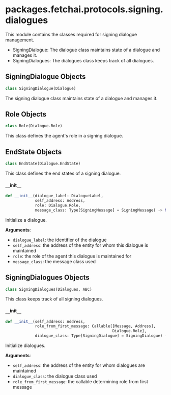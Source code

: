 <a id="packages.fetchai.protocols.signing.dialogues"></a>

# packages.fetchai.protocols.signing.dialogues

This module contains the classes required for signing dialogue management.

- SigningDialogue: The dialogue class maintains state of a dialogue and manages it.
- SigningDialogues: The dialogues class keeps track of all dialogues.

<a id="packages.fetchai.protocols.signing.dialogues.SigningDialogue"></a>

## SigningDialogue Objects

```python
class SigningDialogue(Dialogue)
```

The signing dialogue class maintains state of a dialogue and manages it.

<a id="packages.fetchai.protocols.signing.dialogues.SigningDialogue.Role"></a>

## Role Objects

```python
class Role(Dialogue.Role)
```

This class defines the agent's role in a signing dialogue.

<a id="packages.fetchai.protocols.signing.dialogues.SigningDialogue.EndState"></a>

## EndState Objects

```python
class EndState(Dialogue.EndState)
```

This class defines the end states of a signing dialogue.

<a id="packages.fetchai.protocols.signing.dialogues.SigningDialogue.__init__"></a>

#### `__`init`__`

```python
def __init__(dialogue_label: DialogueLabel,
             self_address: Address,
             role: Dialogue.Role,
             message_class: Type[SigningMessage] = SigningMessage) -> None
```

Initialize a dialogue.

**Arguments**:

- `dialogue_label`: the identifier of the dialogue
- `self_address`: the address of the entity for whom this dialogue is maintained
- `role`: the role of the agent this dialogue is maintained for
- `message_class`: the message class used

<a id="packages.fetchai.protocols.signing.dialogues.SigningDialogues"></a>

## SigningDialogues Objects

```python
class SigningDialogues(Dialogues, ABC)
```

This class keeps track of all signing dialogues.

<a id="packages.fetchai.protocols.signing.dialogues.SigningDialogues.__init__"></a>

#### `__`init`__`

```python
def __init__(self_address: Address,
             role_from_first_message: Callable[[Message, Address],
                                               Dialogue.Role],
             dialogue_class: Type[SigningDialogue] = SigningDialogue) -> None
```

Initialize dialogues.

**Arguments**:

- `self_address`: the address of the entity for whom dialogues are maintained
- `dialogue_class`: the dialogue class used
- `role_from_first_message`: the callable determining role from first message

